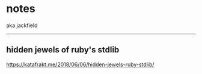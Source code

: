 # notes

aka jackfield

---

## hidden jewels of ruby's stdlib

https://katafrakt.me/2018/06/06/hidden-jewels-ruby-stdlib/

